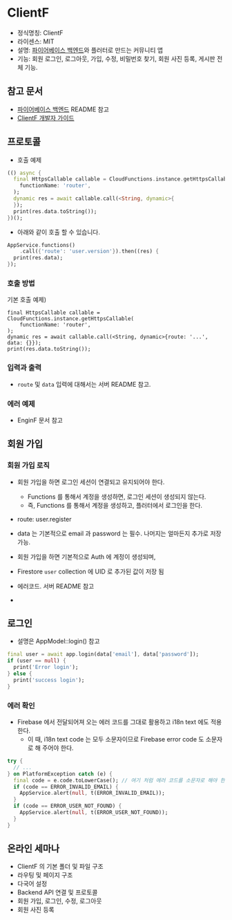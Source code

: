 # ClientF

* 정식명칭: ClientF
* 라이센스: MIT
* 설명: [파이어베이스 백엔드](https://github.com/thruthesky/enginf)와 플러터로 만드는 커뮤니티 앱
* 기능: 회원 로그인, 로그아웃, 가입, 수정, 비밀번호 찾기, 회원 사진 등록, 게시판 전체 기능.

## 참고 문서

* [파이어베이스 백엔드](https://github.com/thruthesky/enginf) README 참고
* [ClientF 개발자 가이드](https://github.com/thruthesky/clientf/blob/master/docs/DeveloperGuideLine.md)

## 프로토콜

* 호출 예제

```dart
(() async {
  final HttpsCallable callable = CloudFunctions.instance.getHttpsCallable(
    functionName: 'router',
  );
  dynamic res = await callable.call(<String, dynamic>{
  });
  print(res.data.toString());
})();
```

* 아래와 같이 호출 할 수 있습니다.
  
``` dart
AppService.functions()
    .call({'route': 'user.version'}).then((res) {
  print(res.data);
});
```



### 호출 방법

기본 호출 예제)

```
final HttpsCallable callable = CloudFunctions.instance.getHttpsCallable(
    functionName: 'router',
);
dynamic res = await callable.call(<String, dynamic>{route: '...', data: {}});
print(res.data.toString());
```
### 입력과 출력

* `route` 및 `data` 입력에 대해서는 서버 README 참고.

### 에러 예제

* EnginF 문서 참고

<!-- * `route` property 에는 `클래스명.함수명` 과 같이 기록을 한다. 예) `user.register`
* `data` property 에는 route 로 전달하는 데이터이다. 예를 들어 `user.register` 를 호출하면 `data`에는 회원 메일 주소나 비밀번호 등을 입력하면 된다.

기본 에러 예제)

* route 값에 아무런 데이터를 전달하지 않으면, `wrong-class-name` 에러가 나타난다.
* route 값에 함수명이 잘못되면 `wrong-method-name` 에러가 나타난다.

이 처럼 각 route 호출 시 관련된 에러 값을 받을 수 있다. -->

## 회원 가입

### 회원 가입 로직

* 회원 가입을 하면 로그인 세션이 연결되고 유지되어야 한다.
  * Functions 를 통해서 계정을 생성하면, 로그인 세션이 생성되지 않는다.
  * 즉, Functions 를 통해서 계정을 생성하고, 플러터에서 로그인을 한다.

* route: user.register
* data 는 기본적으로 email 과 password 는 필수. 나머지는 얼마든지 추가로 저장 가능.
* 회원 가입을 하면 기본적으로 Auth 에 계정이 생성되며,
* Firestore `user` collection 에 UID 로 추가된 값이 저장 됨


* 에러코드. 서버 README 참고
* 
<!-- 
코드 | 설명
--- | ---
input-data-is-not-provided | 회원 가입 정보를 전달하지 않은 경우
email-is-not-provided | 이메일 주소를 입력하지 않은 경우
password-is-not-provided | 비밀번호를 입력하지 않은 경우
auth/email-already-exists | 동일한 메일 주소가 이미 가입되어져 있는 경우 -->

## 로그인

* 설명은 AppModel::login() 참고

``` dart
final user = await app.login(data['email'], data['password']);
if (user == null) {
  print('Error login');
} else {
  print('success login');
}
```



### 에러 확인

* Firebase 에서 전달되어져 오는 에러 코드를 그대로 활용하고 i18n text 에도 적용한다.
  * 이 때, i18n text code 는 모두 소문자이므로 Firebase error code 도 소문자로 해 주어야 한다.

``` dart
try {
  // ...
} on PlatformException catch (e) {
  final code = e.code.toLowerCase(); // 여기 처럼 에러 코드를 소문자로 해야 한다. 이것은 언어 번역에서 사용되기 때문이다.
  if (code == ERROR_INVALID_EMAIL) {
    AppService.alert(null, t(ERROR_INVALID_EMAIL));
  }
  if (code == ERROR_USER_NOT_FOUND) {
    AppService.alert(null, t(ERROR_USER_NOT_FOUND));
  }
} 
```


## 온라인 세마나

* ClientF 의 기본 폴더 및 파일 구조
* 라우팅 및 페이지 구조
* 다국어 설정
* Backend API 연결 및 프로토콜
* 회원 가입, 로그인, 수정, 로그아웃
* 회원 사진 등록


